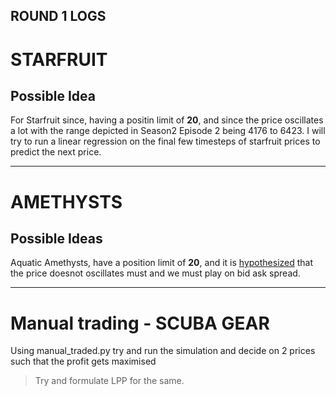## ROUND 1 LOGS

# STARFRUIT

## Possible Idea

For Starfruit since, having a positin limit of **20**, and since the price oscillates a lot with the range depicted in Season2 Episode 2 being 4176 to 6423. 
I will try to run a linear regression on the final few timesteps of starfruit prices to predict the next price. 



---
# AMETHYSTS

## Possible Ideas

Aquatic Amethysts, have a position limit of **20**, and it is <ins>hypothesized</ins> that the price doesnot oscillates must and we must play on bid ask spread. 


---
# Manual trading - SCUBA GEAR

Using manual_traded.py try and run the simulation and decide on 2 prices such that the profit gets maximised 

> Try and formulate LPP for the same. 

